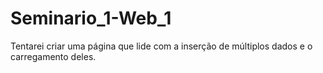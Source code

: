 # Seminario_1-Web_1
Tentarei criar uma página que lide com a inserção de múltiplos dados e o carregamento deles.
